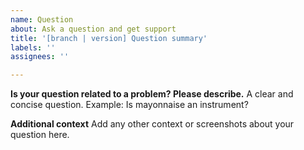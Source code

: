 ```yaml
---
name: Question
about: Ask a question and get support
title: '[branch | version] Question summary'
labels: ''
assignees: ''

---
```


**Is your question related to a problem? Please describe.**
A clear and concise question. Example: Is mayonnaise an instrument?

**Additional context**
Add any other context or screenshots about your question here.
